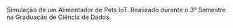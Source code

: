 Simulação de um Alimentador de Pets IoT.
Realizado durante o 3° Semestre na Graduação de Ciência de Dados.
